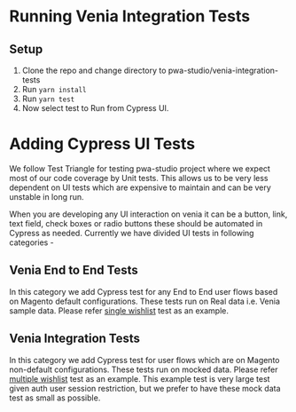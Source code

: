 # Running Venia Integration Tests

## Setup

1. Clone the repo and change directory to pwa-studio/venia-integration-tests
2. Run `yarn install`
3. Run `yarn test`
4. Now select test to Run from Cypress UI.

# Adding Cypress UI Tests

We follow Test Triangle for testing pwa-studio project where we expect most of our code coverage by Unit tests. This allows us to be very less dependent on UI tests which are expensive to maintain and can be very unstable in long run.

When you are developing any UI interaction on venia it can be a button, link, text field, check boxes or radio buttons these should be automated in Cypress as needed. Currently we have divided UI tests in following categories -

## Venia End to End Tests
In this category we add Cypress test for any End to End user flows based on Magento default configurations. These tests run on Real data i.e. Venia sample data. Please refer [single wishlist][] test as an example.

## Venia Integration Tests
In this category we add Cypress test for user flows which are on Magento non-default configurations. These tests run on mocked data. Please refer [multiple wishlist][] test as an example. This example test is very large test given auth user session restriction, but we prefer to have these mock data test as small as possible.

[single wishlist]: https://github.com/magento/pwa-studio/blob/develop/venia-integration-tests/src/tests/wishList/e2eTests/singleWishlistAddRemoveProduct.spec.js
[multiple wishlist]: https://github.com/magento/pwa-studio/blob/develop/venia-integration-tests/src/tests/wishList/integrationTests/verifyMultipleWishlistFeatures.spec.js